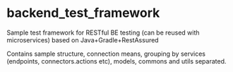# backend_test_framework
Sample test framework for RESTful BE testing (can be reused with microservices) based on Java+Gradle+RestAssured

Contains sample structure, connection means, grouping by services (endpoints, connectors.actions etc), models, commons and utils separated.

